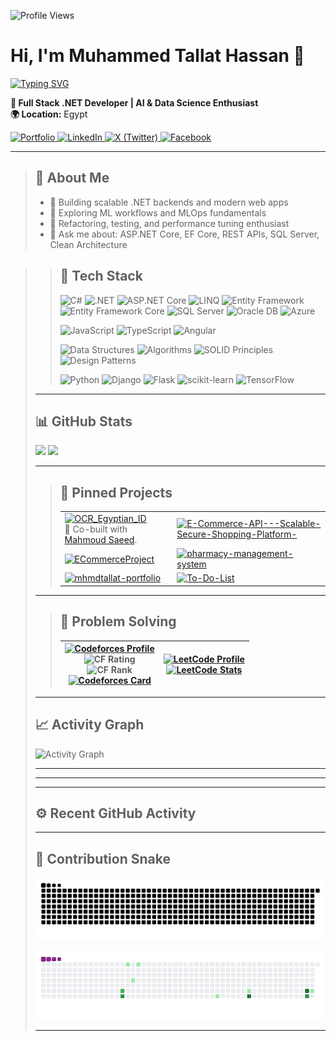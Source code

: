 ![Profile Views](https://komarev.com/ghpvc/?username=MhmdTalat&color=0e75b6&style=flat)

# Hi, I'm Muhammed Tallat Hassan 👋

[![Typing SVG](https://readme-typing-svg.demolab.com?font=Fira+Code&pause=1500&color=1AD1FF&center=true&vCenter=true&width=600&lines=Full+Stack+.NET+Developer;AI+%26+Data+Science+Enthusiast;Always+learning+and+improving+myself&v=2)](https://git.io/typing-svg)

**🎯 Full Stack .NET Developer | AI & Data Science Enthusiast**  
**🌍 Location:** Egypt

<p align="left">
  <a href="https://mhmdtallat-portfolio.web.app/">
    <img src="https://img.shields.io/badge/Portfolio-181717?style=for-the-badge&logo=github&logoColor=white" alt="Portfolio"/>
  </a>
  <a href="https://www.linkedin.com/in/muhammed-tallat-a440881b7">
    <img src="https://img.shields.io/badge/LinkedIn-004182?style=for-the-badge&logo=linkedin&logoColor=white" alt="LinkedIn"/>
  </a>
  <a href="https://twitter.com/MHMD_TAL3AT">
    <img src="https://img.shields.io/badge/X-1A1A1A?style=for-the-badge&logo=x&logoColor=white" alt="X (Twitter)"/>
  </a>
  <a href="https://www.facebook.com/mohamed.Tallat.104203">
    <img src="https://img.shields.io/badge/Facebook-195AB6?style=for-the-badge&logo=facebook&logoColor=white" alt="Facebook"/>
  </a>
</p>


---

<blockquote>

## 🙋 About Me
- 🔭 Building scalable .NET backends and modern web apps  
- 🤖 Exploring ML workflows and MLOps fundamentals  
- 🧪 Refactoring, testing, and performance tuning enthusiast  
- 💬 Ask me about: ASP.NET Core, EF Core, REST APIs, SQL Server, Clean Architecture

</blockquote>
<blockquote>

 

<blockquote>

## 🧰 Tech Stack

![C#](https://img.shields.io/badge/C%23-239120?style=flat&logo=csharp&logoColor=white)
![.NET](https://img.shields.io/badge/.NET-512BD4?style=flat&logo=dotnet&logoColor=white)
![ASP.NET Core](https://img.shields.io/badge/ASP.NET%20Core-5C2D91?style=flat&logo=dotnet&logoColor=white)
![LINQ](https://img.shields.io/badge/LINQ-512BD4?style=flat&logo=dotnet&logoColor=white)
![Entity Framework](https://img.shields.io/badge/Entity%20Framework-512BD4?style=flat&logo=dotnet&logoColor=white)
![Entity Framework Core](https://img.shields.io/badge/EF%20Core-512BD4?style=flat&logo=dotnet&logoColor=white)
![SQL Server](https://img.shields.io/badge/SQL%20Server-CC2927?style=flat&logo=microsoftsqlserver&logoColor=white)
![Oracle DB](https://img.shields.io/badge/Oracle%20DB-F80000?style=flat&logo=oracle&logoColor=white)
![Azure](https://img.shields.io/badge/Azure-0078D4?style=flat&logo=microsoftazure&logoColor=white)

![JavaScript](https://img.shields.io/badge/JavaScript-F7DF1E?style=flat&logo=javascript&logoColor=222)
![TypeScript](https://img.shields.io/badge/TypeScript-3178C6?style=flat&logo=typescript&logoColor=white)
![Angular](https://img.shields.io/badge/Angular-DD0031?style=flat&logo=angular&logoColor=white)

![Data Structures](https://img.shields.io/badge/Data%20Structures-0A66C2?style=flat&logoColor=white)
![Algorithms](https://img.shields.io/badge/Algorithms-0A66C2?style=flat&logoColor=white)
![SOLID Principles](https://img.shields.io/badge/SOLID%20Principles-1ABC9C?style=flat&logoColor=white)
![Design Patterns](https://img.shields.io/badge/Design%20Patterns-2C3E50?style=flat&logoColor=white)

![Python](https://img.shields.io/badge/Python-3776AB?style=flat&logo=python&logoColor=white)
![Django](https://img.shields.io/badge/Django-092E20?style=flat&logo=django&logoColor=white)
![Flask](https://img.shields.io/badge/Flask-000000?style=flat&logo=flask&logoColor=white)
![scikit-learn](https://img.shields.io/badge/scikit--learn-F7931E?style=flat&logo=scikitlearn&logoColor=white)
![TensorFlow](https://img.shields.io/badge/TensorFlow-FF6F00?style=flat&logo=tensorflow&logoColor=white)

</blockquote>

---

## 📊 GitHub Stats

<p align="left">
  <img height="160" src="https://github-readme-stats.vercel.app/api?username=MhmdTalat&show_icons=true&theme=tokyonight&hide_border=true" />
  <img height="160" src="https://github-readme-stats.vercel.app/api/top-langs/?username=MhmdTalat&layout=compact&theme=tokyonight&hide_border=true" />
</p>

---

<blockquote>

## 📌 Pinned Projects

|                                  |                                  |
|----------------------------------|----------------------------------|
| [![OCR_Egyptian_ID](https://github-readme-stats.vercel.app/api/pin/?username=mahmoud6171&repo=OCR_Egyptian_ID&theme=tokyonight)](https://github.com/mahmoud6171/OCR_Egyptian_ID) <br> 🤝 Co-built with [Mahmoud Saeed](https://github.com/mahmoud6171). | [![E-Commerce-API---Scalable-Secure-Shopping-Platform-](https://github-readme-stats.vercel.app/api/pin/?username=MhmdTalat&repo=E-Commerce-API---Scalable-Secure-Shopping-Platform-&theme=tokyonight)](https://github.com/MhmdTalat/E-Commerce-API---Scalable-Secure-Shopping-Platform-) |
| [![ECommerceProject](https://github-readme-stats.vercel.app/api/pin/?username=MhmdTalat&repo=ECommerceProject&theme=tokyonight)](https://github.com/MhmdTalat/ECommerceProject) | [![pharmacy-management-system](https://github-readme-stats.vercel.app/api/pin/?username=MhmdTalat&repo=pharmacy-management-system&theme=tokyonight)](https://github.com/MhmdTalat/pharmacy-management-system) |
| [![mhmdtallat-portfolio](https://github-readme-stats.vercel.app/api/pin/?username=MhmdTalat&repo=mhmdtallat-portfolio&theme=tokyonight)](https://github.com/MhmdTalat/mhmdtallat-portfolio) | [![To-Do-List](https://github-readme-stats.vercel.app/api/pin/?username=MhmdTalat&repo=To-Do-List&theme=tokyonight)](https://github.com/MhmdTalat/To-Do-List) |

</blockquote>


---

<blockquote>

## 🧩 Problem Solving

| [![Codeforces Profile](https://img.shields.io/badge/Codeforces-Profile-1F8ACB?style=flat&logo=codeforces&logoColor=white)](https://codeforces.com/profile/moohameed) <br> ![CF Rating](https://img.shields.io/badge/dynamic/json?cacheSeconds=300&url=<https://codeforces.com/api/user.info%3Fhandles%3Dmoohameed&query=$.result>[0].rating&label=Codeforces%20Rating&logo=codeforces&color=1F8ACB&v=2) <br> ![CF Rank](https://img.shields.io/badge/dynamic/json?cacheSeconds=300&url=<https://codeforces.com/api/user.info%3Fhandles%3Dmoohameed&query=$.result>[0].rank&label=Codeforces%20Rank&logo=codeforces&color=1F8ACB&v=2) <br> [![Codeforces Card](https://codeforces-readme-stats.vercel.app/api/card?username=moohameed&theme=tokyonight)](https://codeforces.com/profile/moohameed) | [![LeetCode Profile](https://img.shields.io/badge/LeetCode-Profile-FFA116?style=flat&logo=leetcode&logoColor=white)](https://leetcode.com/u/mhmd_Tal3at90/) <br> [![LeetCode Stats](https://leetcard.jacoblin.cool/mhmd_Tal3at90?theme=dark&font=Fira%20Code&ext=heatmap&border=0&v=2)](https://leetcode.com/u/mhmd_Tal3at90/) |
|:----------------------------------------------------------------------------------------------------------------------------------------------------------------------------------------------------------------------------------------------------------------------------------------------------------------------------------:|:--------------------------------------------------------------------------------------------------------------------------------------------:|

</blockquote>


---

## 📈 Activity Graph

![Activity Graph](https://github-readme-activity-graph.vercel.app/graph?username=MhmdTalat&theme=tokyo-night&hide_border=true)

---

<!-- صورة منشور LinkedIn أو أي منشور عام -->
 

---


---

## ⚙️ Recent GitHub Activity
<!--START_SECTION:activity-->
<!--END_SECTION:activity-->

---

## 🐍 Contribution Snake

![GitHub Snake light](https://raw.githubusercontent.com/MhmdTalat/MhmdTalat/output/snake.svg#gh-light-mode-only)

![GitHub Snake animated GIF](https://raw.githubusercontent.com/MhmdTalat/MhmdTalat/output/snake.gif)

---


